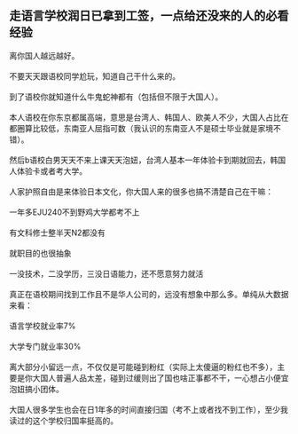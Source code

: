 ## 走语言学校润日已拿到工签，一点给还没来的人的必看经验


离你国人越远越好。
<br><br>
不要天天跟语校同学尬玩，知道自己干什么来的。
<br><br>
到了语校你就知道什么牛鬼蛇神都有（包括但不限于大国人）。
<br><br>
本人语校在你东京都属高端，意思是台湾人、韩国人、欧美人不少，大国人占比在都圈算比较低，东南亚人屈指可数（我认识的东南亚人不是硕士毕业就是家境不错）。
<br><br>
然后b语校白男天天不来上课天天泡妞，台湾人基本一年体验卡到期就回去，韩国人体验卡或者考大学。
<br><br>
人家护照自由是来体验日本文化，你大国人来的很多也搞不清楚自己在干嘛：
<br><br>
一年多EJU240不到野鸡大学都考不上
<br><br>
有文科修士整半天N2都没有
<br><br>
就职目的也很抽象
<br><br>
一没技术，二没学历，三没日语能力，还不愿意努力就活
<br><br>
真正在语校期间找到工作且不是华人公司的，远没有想象中那么多。单纯从大数据来看：
<br><br>
语言学校就业率7%
<br><br>
大学专门就业率30%
<br><br>
离大部分小留远一点，不仅仅是可能碰到粉红（实际上太傻逼的粉红也不多），主要是你大国人普遍人品太差，碰到过缓则出了国也啥正事都不干，一心想占小便宜泡妞搞小团体。
<br><br>
大国人很多学生也会在日1年多的时间直接归国（考不上或者找不到工作），至少我读过的这个学校归国率挺高的。
